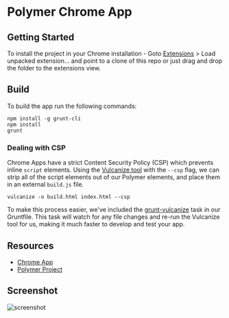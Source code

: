 # Polymer Chrome App

## Getting Started

To install the project in your Chrome installation - Goto [Extensions](chrome://extensions/) > Load unpacked extension... and point to a clone of this repo or just drag and drop the folder to the extensions view.

## Build

To build the app run the following commands:

    npm install -g grunt-cli
    npm install
    grunt

### Dealing with CSP

Chrome Apps have a strict Content Security Policy (CSP) which prevents inline `script` elements. Using the [Vulcanize tool](www.polymer-project.org/articles/concatenating-web-components.html) with the `--csp` flag, we can strip all of the script elements out of our Polymer elements, and place them in an external `build.js` file.

    vulcanize -o build.html index.html --csp

To make this process easier, we've included the [grunt-vulcanize](https://github.com/Polymer/grunt-vulcanize) task in our Gruntfile. This task will watch for any file changes and re-run the Vulcanize tool for us, making it much faster to develop and test your app.

## Resources

* [Chrome App](http://developer.chrome.com/apps)
* [Polymer Project](http://www.polymer-project.org/)

## Screenshot
![screenshot](https://raw.githubusercontent.com/vikasprogrammer/polymerchromeapp/master/assets/screenshot_1280_800.png)

